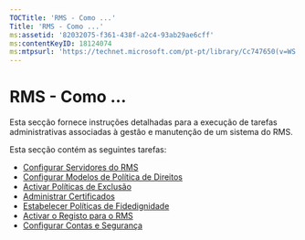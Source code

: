 ```yaml
---
TOCTitle: 'RMS - Como ...'
Title: 'RMS - Como ...'
ms:assetid: '82032075-f361-438f-a2c4-93ab29ae6cff'
ms:contentKeyID: 18124074
ms:mtpsurl: 'https://technet.microsoft.com/pt-pt/library/Cc747650(v=WS.10)'
---
```


RMS - Como ...
==============

Esta secção fornece instruções detalhadas para a execução de tarefas administrativas associadas à gestão e manutenção de um sistema do RMS.

Esta secção contém as seguintes tarefas:

-   [Configurar Servidores do RMS](https://technet.microsoft.com/02cbddf4-fc54-4fe5-a8d5-da15baeab7df)
-   [Configurar Modelos de Política de Direitos](https://technet.microsoft.com/31887a83-60c3-41b3-b636-69ff2dda3c88)
-   [Activar Políticas de Exclusão](https://technet.microsoft.com/bbb1ce50-bc11-41cf-b75b-a6756141908f)
-   [Administrar Certificados](https://technet.microsoft.com/577328cf-505d-41c4-9eef-08ed6d8c9624)
-   [Estabelecer Políticas de Fidedignidade](https://technet.microsoft.com/6c2be3c2-1837-4de4-a72e-3ba3eec3321d)
-   [Activar o Registo para o RMS](https://technet.microsoft.com/8de77548-f125-40b8-9fb9-40d0d9ec65e2)
-   [Configurar Contas e Segurança](https://technet.microsoft.com/739a8ae2-a8dd-4137-973a-fea023ddd67a)
